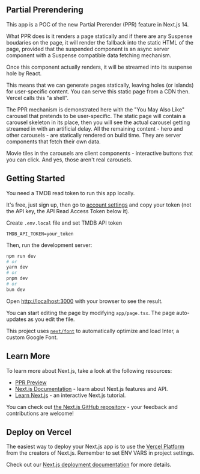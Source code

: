 ## Partial Prerendering

This app is a POC of the new Partial Prerender (PPR) feature in Next.js 14.

What PPR does is it renders a page statically and if there are any Suspense boudaries on the page, it will render the fallback into the static HTML of the page,
provided that the suspended component is an async server component with a Suspense compatible data fetching mechanism.

Once this component actually renders, it will be streamed into its suspense hole by React.

This means that we can generate pages statically, leaving holes (or islands) for user-specific content. You can serve this static page from a CDN then. Vercel calls this "a shell".

The PPR mechanism is demonstrated here with the "You May Also Like" carousel that pretends to be user-specific. The static page will contain a carousel skeleton in
its place, then you will see the actual carousel getting streamed in with an artificial delay.
All the remaining content - hero and other carousels - are statically rendered on build time. They are server components that fetch their own data.

Movie tiles in the carousels are client components - interactive buttons that you can click. And yes, those aren't real carousels.

## Getting Started

You need a TMDB read token to run this app locally.

It's free, just sign up, then go to [account settings](https://www.themoviedb.org/settings/api)
and copy your token (not the API key, the API Read Access Token below it).

Create `.env.local` file and set TMDB API token

```
TMDB_API_TOKEN=your_token
```

Then, run the development server:

```bash
npm run dev
# or
yarn dev
# or
pnpm dev
# or
bun dev
```

Open [http://localhost:3000](http://localhost:3000) with your browser to see the result.

You can start editing the page by modifying `app/page.tsx`. The page auto-updates as you edit the file.

This project uses [`next/font`](https://nextjs.org/docs/basic-features/font-optimization) to automatically optimize and load Inter, a custom Google Font.

## Learn More

To learn more about Next.js, take a look at the following resources:

- [PPR Preview](https://nextjs.org/blog/next-14#partial-prerendering-preview)
- [Next.js Documentation](https://nextjs.org/docs) - learn about Next.js features and API.
- [Learn Next.js](https://nextjs.org/learn) - an interactive Next.js tutorial.

You can check out [the Next.js GitHub repository](https://github.com/vercel/next.js/) - your feedback and contributions are welcome!

## Deploy on Vercel

The easiest way to deploy your Next.js app is to use the [Vercel Platform](https://vercel.com/new?utm_medium=default-template&filter=next.js&utm_source=create-next-app&utm_campaign=create-next-app-readme) from the creators of Next.js.
Remember to set ENV VARS in project settings.

Check out our [Next.js deployment documentation](https://nextjs.org/docs/deployment) for more details.
